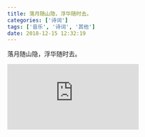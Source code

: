 ```yaml
---
title: 落月随山隐，浮华随时去。
categories: ['诗词']
tags: ['音乐', '诗词', '其他']
date: 2018-12-15 12:32:19
---
```


落月随山隐，浮华随时去。

<!-- more -->

<iframe frameborder="0" src="https://music.163.com/outchain/player?type=2&id=1333365172&auto=0&height=66 330 86"></iframe>
